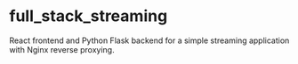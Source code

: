 # full_stack_streaming
React frontend and Python Flask backend for a simple streaming application with Nginx reverse proxying.
